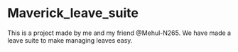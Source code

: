 # Maverick_leave_suite
This is a project made by me and my friend @Mehul-N265. We have made a leave suite to make managing leaves easy.
